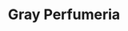 ---
title: "Gray Perfumeria"
url: /san-fernando-del-valle-de-catamarca/gray-perfumeria-sarmiento/
shop: cosméticos
---